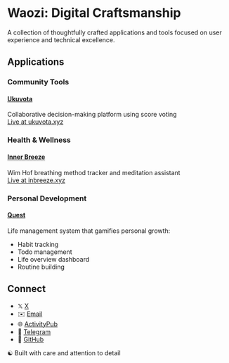 # Waozi: Digital Craftsmanship

A collection of thoughtfully crafted applications and tools focused on user experience and technical excellence.

## Applications

### Community Tools
#### **[Ukuvota](https://github.com/naoxio/ukuvota)**  
 Collaborative decision-making platform using score voting  
 [Live at ukuvota.xyz](https://ukuvota.xyz)

### Health & Wellness
#### **[Inner Breeze](https://github.com/naoxio/inbreeze)**  
 Wim Hof breathing method tracker and meditation assistant  
 [Live at inbreeze.xyz](https://inbreeze.xyz)

### Personal Development 
#### **[Quest](https://github.com/naoxio/quest)**  
 Life management system that gamifies personal growth:
 - Habit tracking
 - Todo management  
 - Life overview dashboard
 - Routine building

## Connect

- 𝕏 [X](https://x.com/waozixyz)
- ✉️ [Email](mailto:hello@waozi.xyz)
- 🌐 [ActivityPub](https://ditto.pub/@waozi@ditto.pub)
- 💬 [Telegram](https://t.me/waozixyz)
- 🐙 [GitHub](https://github.com/waozixyz)

☯️ Built with care and attention to detail
